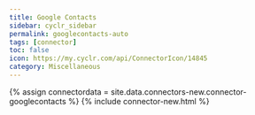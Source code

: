 ```yaml
---
title: Google Contacts
sidebar: cyclr_sidebar
permalink: googlecontacts-auto
tags: [connector]
toc: false
icon: https://my.cyclr.com/api/ConnectorIcon/14845
category: Miscellaneous
---
```

{% assign connectordata = site.data.connectors-new.connector-googlecontacts %}
{% include connector-new.html %}	